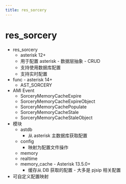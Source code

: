 ```yaml
---
title: res_sorcery
---
```


# res_sorcery
- res_sorcery
  - asterisk 12+
  - 用于配置 asterisk - 数据层抽象 - CRUD
  - 支持使用数据库配置
  - 支持实时配置
- func - asterisk 14+
  - AST_SORCERY
- AMI Event
  - SorceryMemoryCacheExpire
  - SorceryMemoryCacheExpireObject
  - SorceryMemoryCachePopulate
  - SorceryMemoryCacheStale
  - SorceryMemoryCacheStaleObject
- 模块
  - astdb
    - 从 asterisk 主数据库获取配置
  - config
    - 映射为配置文件操作
  - memory
  - realtime
  - memory_cache - Asterisk 13.5.0+
    - 缓存从 DB 获取的配置 - 大多是 pjsip 相关配置
- 可自定义配置映射
